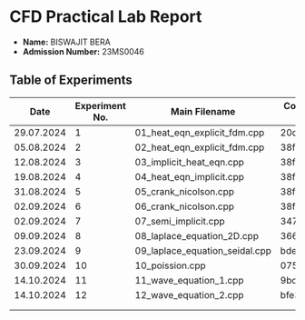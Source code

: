 # CFD Practical Lab Report

- **Name:** BISWAJIT BERA
- **Admission Number:** 23MS0046

## Table of Experiments

| Date       | Experiment No. | Main Filename                  | Commit ID  |
|------------|----------------|--------------------------------|------------|
| 29.07.2024 | 1              | 01_heat_eqn_explicit_fdm.cpp   | 20d64a3    |
| 05.08.2024 | 2              | 02_heat_eqn_explicit_fdm.cpp   | 38f30c7    |
| 12.08.2024 | 3              | 03_implicit_heat_eqn.cpp       | 38f30c7    |
| 19.08.2024 | 4              | 04_heat_eqn_implicit.cpp       | 38f30c7    |
| 31.08.2024 | 5              | 05_crank_nicolson.cpp          | 38f30c7    |
| 02.09.2024 | 6              | 06_crank_nicolson.cpp          | 38f30c7    |
| 02.09.2024 | 7              | 07_semi_implicit.cpp           | 3478786    |
| 09.09.2024 | 8              | 08_laplace_equation_2D.cpp     | 366052a    |
| 23.09.2024 | 9              | 09_laplace_equation_seidal.cpp | bdef9af    |
| 30.09.2024 | 10             | 10_poission.cpp                | 0758475    |
| 14.10.2024 | 11             | 11_wave_equation_1.cpp         | 9bd1bb1    |
| 14.10.2024 | 12             | 12_wave_equation_2.cpp         | bfe3d98    |
|            |                |                                |            |
|            |                |                                |            |
